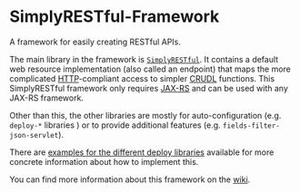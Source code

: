 # SimplyRESTful-Framework
A framework for easily creating RESTful APIs.

The main library in the framework is [`SimplyRESTful`](/SimplyRESTful). It contains a default web resource implementation (also called an endpoint) that maps the more complicated [HTTP](https://tools.ietf.org/html/rfc7231)-compliant access to simpler [CRUDL](https://en.wikipedia.org/wiki/Create,_read,_update_and_delete) functions. This SimplyRESTful framework only requires [JAX-RS](https://jakarta.ee/specifications/restful-ws/) and can be used with any JAX-RS framework.

Other than this, the other libraries are mostly for auto-configuration (e.g. `deploy-*` libraries ) or to provide additional features (e.g. `fields-filter-json-servlet`). 

There are [examples for the different deploy libraries](/examples/) available for more concrete information about how to implement this.

You can find more information about this framework on the [wiki](https://github.com/arucard21/SimplyRESTful-Framework/wiki). 
